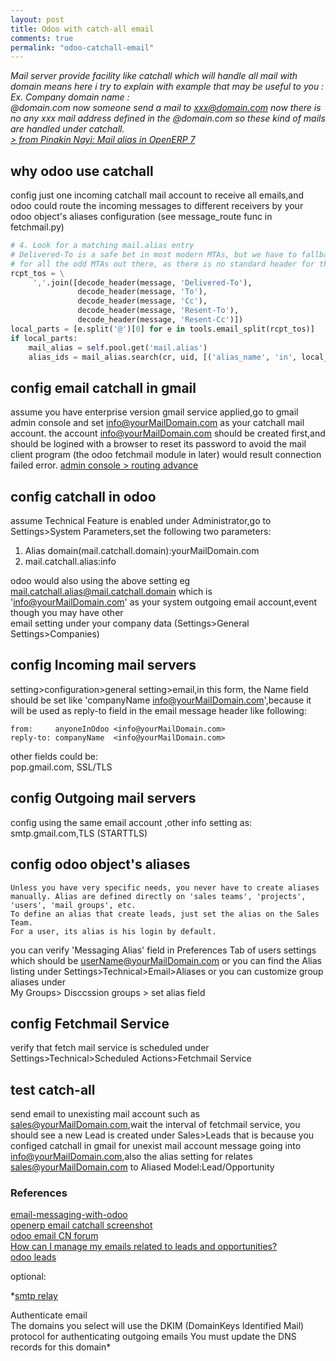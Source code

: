 ```yaml
---
layout: post
title: Odoo with catch-all email
comments: true
permalink: "odoo-catchall-email"
---
```


*Mail server provide facility like catchall which will handle all mail with domain means here i try to explain with example that may
be useful to you :
Ex. Company domain name :  
     @domain.com
now someone send a mail to xxx@domain.com now there is no any xxx mail address defined in the @domain.com so these kind of mails are
handled under catchall.  
[> from Pinakin Nayi: Mail alias in OpenERP 7](http://pinakinnayi.blogspot.com/2013/07/mail-alias-with-openerp-7.html)*

## why odoo use catchall
 config just one incoming catchall mail account to receive all emails,and odoo could route the incoming messages to different receivers by your odoo object's aliases configuration (see message_route func in fetchmail.py)

``` python
# 4. Look for a matching mail.alias entry
# Delivered-To is a safe bet in most modern MTAs, but we have to fallback on To + Cc values
# for all the odd MTAs out there, as there is no standard header for the envelope's `rcpt_to` value.
rcpt_tos = \
     ','.join([decode_header(message, 'Delivered-To'),
               decode_header(message, 'To'),
               decode_header(message, 'Cc'),
               decode_header(message, 'Resent-To'),
               decode_header(message, 'Resent-Cc')])
local_parts = [e.split('@')[0] for e in tools.email_split(rcpt_tos)]
if local_parts:
    mail_alias = self.pool.get('mail.alias')
    alias_ids = mail_alias.search(cr, uid, [('alias_name', 'in', local_parts)])
``` 

## config email catchall in gmail
assume you have enterprise version gmail service applied,go to gmail admin console and set info@yourMailDomain.com as your catchall mail account.
the account info@yourMailDomain.com should be created first,and should be logined with a browser to reset its password to avoid the mail client program (the odoo fetchmail module in later) would result connection failed error.
[admin console > routing advance](https://support.google.com/a/answer/33962?hl=en)

## config catchall in odoo
assume Technical Feature is enabled under Administrator,go to Settings>System Parameters,set the following two parameters:  
1. Alias domain(mail.catchall.domain):yourMailDomain.com
2. mail.catchall.alias:info

odoo would also using the above setting eg mail.catchall.alias@mail.catchall.domain which is 'info@yourMailDomain.com' as your system outgoing email account,event though you may have other  
email setting under your company data (Settings>General Settings>Companies)

## config Incoming mail servers
setting>configuration>general setting>email,in this form, the Name field should be set like 'companyName <info@yourMailDomain.com>',because it will be used as reply-to field in the email message header like following:

```
from:	  anyoneInOdoo <info@yourMailDomain.com>
reply-to: companyName  <info@yourMailDomain.com>
```

other fields could be:  
  pop.gmail.com, SSL/TLS

## config Outgoing mail servers
config using the same email account ,other info setting as:   
  smtp.gmail.com,TLS (STARTTLS)

## config odoo object's aliases
```
Unless you have very specific needs, you never have to create aliases manually. Alias are defined directly on 'sales teams', 'projects', 'users', 'mail groups', etc.
To define an alias that create leads, just set the alias on the Sales Team.
For a user, its alias is his login by default.
```

you can verify 'Messaging Alias' field in Preferences Tab of users settings which should be userName@yourMailDomain.com
or you can find the Alias listing under Settings>Technical>Email>Aliases
or you can customize group aliases under  
My Groups> Disccssion groups > set alias field

## config Fetchmail Service
verify that fetch mail service is scheduled under Settings>Technical>Scheduled Actions>Fetchmail Service


## test catch-all
send email to unexisting mail account such as sales@yourMailDomain.com,wait the interval of fetchmail service, you should see a new Lead
is created under Sales>Leads
that is because you configed catchall in gmail for unexist mail account message going into info@yourMailDomain.com,also the alias setting for relates sales@yourMailDomain.com to Aliased Model:Lead/Opportunity

### References
[email-messaging-with-odoo](https://www.odoo.com/forum/help-1/question/how-to-set-up-e-mail-messaging-with-odoo-61796)  
[openerp email catchall screenshot](https://www.erponline.vn/vi/support/documentation/16-tutorials/72-t%C3%ADch-h%E1%BB%A3p-email-v%C3%A0o-erponline-odoo)  
[odoo email CN forum](http://shine-it.net/index.php/topic,12643.0.html)  
[How can I manage my emails related to leads and opportunities?](https://www.odoo.com/forum/help-1/question/how-can-i-manage-my-emails-related-to-leads-and-opportunities-28)  
[odoo leads](https://doc.odoo.com/book/2/3_CRM_Contacts/leads/)

optional:

*[smtp relay](http://mhawthorne.net//posts/postfix-configuring-gmail-as-relay.html)  

Authenticate email  
The domains you select will use the DKIM (DomainKeys Identified Mail) protocol for authenticating outgoing emails You must update the DNS records for this domain*



